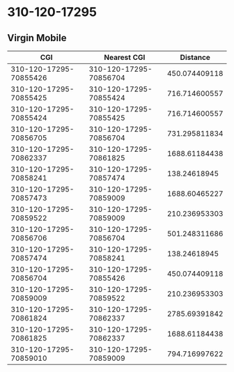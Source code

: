 # 310-120-17295
## Virgin Mobile


| CGI | Nearest CGI | Distance |
|-----|-------------|----------|
| 310-120-17295-70855426 | 310-120-17295-70856704 | 450.074409118 |
| 310-120-17295-70855425 | 310-120-17295-70855424 | 716.714600557 |
| 310-120-17295-70855424 | 310-120-17295-70855425 | 716.714600557 |
| 310-120-17295-70856705 | 310-120-17295-70856704 | 731.295811834 |
| 310-120-17295-70862337 | 310-120-17295-70861825 | 1688.61184438 |
| 310-120-17295-70858241 | 310-120-17295-70857474 | 138.24618945 |
| 310-120-17295-70857473 | 310-120-17295-70859009 | 1688.60465227 |
| 310-120-17295-70859522 | 310-120-17295-70859009 | 210.236953303 |
| 310-120-17295-70856706 | 310-120-17295-70856704 | 501.248311686 |
| 310-120-17295-70857474 | 310-120-17295-70858241 | 138.24618945 |
| 310-120-17295-70856704 | 310-120-17295-70855426 | 450.074409118 |
| 310-120-17295-70859009 | 310-120-17295-70859522 | 210.236953303 |
| 310-120-17295-70861824 | 310-120-17295-70862337 | 2785.69391842 |
| 310-120-17295-70861825 | 310-120-17295-70862337 | 1688.61184438 |
| 310-120-17295-70859010 | 310-120-17295-70859009 | 794.716997622 |
